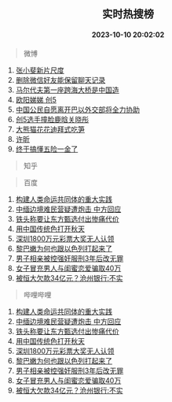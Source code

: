 <div align="center"><h2>实时热搜榜</h2><h4>2023-10-10 20:02:02</h4></div>

> 微博  

1. [张小斐新片尺度](https://s.weibo.com/weibo?q=%23%E5%BC%A0%E5%B0%8F%E6%96%90%E6%96%B0%E7%89%87%E5%B0%BA%E5%BA%A6%23&t=31&band_rank=1&Refer=top)<br />
2. [删除微信好友能保留聊天记录](https://s.weibo.com/weibo?q=%23%E5%88%A0%E9%99%A4%E5%BE%AE%E4%BF%A1%E5%A5%BD%E5%8F%8B%E8%83%BD%E4%BF%9D%E7%95%99%E8%81%8A%E5%A4%A9%E8%AE%B0%E5%BD%95%23&t=31&band_rank=2&Refer=top)<br />
3. [马尔代夫第一座跨海大桥是中国造](https://s.weibo.com/weibo?q=%23%E9%A9%AC%E5%B0%94%E4%BB%A3%E5%A4%AB%E7%AC%AC%E4%B8%80%E5%BA%A7%E8%B7%A8%E6%B5%B7%E5%A4%A7%E6%A1%A5%E6%98%AF%E4%B8%AD%E5%9B%BD%E9%80%A0%23&t=31&band_rank=3&Refer=top)<br />
4. [欧阳娣娣 创5](https://s.weibo.com/weibo?q=%E6%AC%A7%E9%98%B3%E5%A8%A3%E5%A8%A3%20%E5%88%9B5&t=31&band_rank=4&Refer=top)<br />
5. [中国公民自愿离开巴以外交部将全力协助](https://s.weibo.com/weibo?q=%23%E4%B8%AD%E5%9B%BD%E5%85%AC%E6%B0%91%E8%87%AA%E6%84%BF%E7%A6%BB%E5%BC%80%E5%B7%B4%E4%BB%A5%E5%A4%96%E4%BA%A4%E9%83%A8%E5%B0%86%E5%85%A8%E5%8A%9B%E5%8D%8F%E5%8A%A9%23&t=31&band_rank=5&Refer=top)<br />
6. [创5选手撞脸鹿晗关晓彤](https://s.weibo.com/weibo?q=%23%E5%88%9B5%E9%80%89%E6%89%8B%E6%92%9E%E8%84%B8%E9%B9%BF%E6%99%97%E5%85%B3%E6%99%93%E5%BD%A4%23&t=31&band_rank=6&Refer=top)<br />
7. [大熊猫花花迪拜式吃笋](https://s.weibo.com/weibo?q=%23%E5%A4%A7%E7%86%8A%E7%8C%AB%E8%8A%B1%E8%8A%B1%E8%BF%AA%E6%8B%9C%E5%BC%8F%E5%90%83%E7%AC%8B%23&t=31&band_rank=7&Refer=top)<br />
8. [许昕](https://s.weibo.com/weibo?q=%E8%AE%B8%E6%98%95&t=31&band_rank=8&Refer=top)<br />
9. [终于搞懂五险一金了](https://s.weibo.com/weibo?q=%23%E7%BB%88%E4%BA%8E%E6%90%9E%E6%87%82%E4%BA%94%E9%99%A9%E4%B8%80%E9%87%91%E4%BA%86%23&t=31&band_rank=9&Refer=top)<br />

> 知乎  


> 百度  

1. [构建人类命运共同体的重大实践](https://www.baidu.com/s?wd=%E6%9E%84%E5%BB%BA%E4%BA%BA%E7%B1%BB%E5%91%BD%E8%BF%90%E5%85%B1%E5%90%8C%E4%BD%93%E7%9A%84%E9%87%8D%E5%A4%A7%E5%AE%9E%E8%B7%B5&sa=fyb_news&rsv_dl=fyb_news)<br />
2. [中缅边境难民营疑遭炮击 中方回应](https://www.baidu.com/s?wd=%E4%B8%AD%E7%BC%85%E8%BE%B9%E5%A2%83%E9%9A%BE%E6%B0%91%E8%90%A5%E7%96%91%E9%81%AD%E7%82%AE%E5%87%BB+%E4%B8%AD%E6%96%B9%E5%9B%9E%E5%BA%94&sa=fyb_news&rsv_dl=fyb_news)<br />
3. [铁头称要让东方甄选付出惨痛代价](https://www.baidu.com/s?wd=%E9%93%81%E5%A4%B4%E7%A7%B0%E8%A6%81%E8%AE%A9%E4%B8%9C%E6%96%B9%E7%94%84%E9%80%89%E4%BB%98%E5%87%BA%E6%83%A8%E7%97%9B%E4%BB%A3%E4%BB%B7&sa=fyb_news&rsv_dl=fyb_news)<br />
4. [用中国传统色打开秋天](https://www.baidu.com/s?wd=%E7%94%A8%E4%B8%AD%E5%9B%BD%E4%BC%A0%E7%BB%9F%E8%89%B2%E6%89%93%E5%BC%80%E7%A7%8B%E5%A4%A9&sa=fyb_news&rsv_dl=fyb_news)<br />
5. [深圳1800万元彩票大奖无人认领](https://www.baidu.com/s?wd=%E6%B7%B1%E5%9C%B31800%E4%B8%87%E5%85%83%E5%BD%A9%E7%A5%A8%E5%A4%A7%E5%A5%96%E6%97%A0%E4%BA%BA%E8%AE%A4%E9%A2%86&sa=fyb_news&rsv_dl=fyb_news)<br />
6. [黎巴嫩为何也跟以色列打起来了](https://www.baidu.com/s?wd=%E9%BB%8E%E5%B7%B4%E5%AB%A9%E4%B8%BA%E4%BD%95%E4%B9%9F%E8%B7%9F%E4%BB%A5%E8%89%B2%E5%88%97%E6%89%93%E8%B5%B7%E6%9D%A5%E4%BA%86&sa=fyb_news&rsv_dl=fyb_news)<br />
7. [男子相亲被控强奸服刑3年后改无罪](https://www.baidu.com/s?wd=%E7%94%B7%E5%AD%90%E7%9B%B8%E4%BA%B2%E8%A2%AB%E6%8E%A7%E5%BC%BA%E5%A5%B8%E6%9C%8D%E5%88%913%E5%B9%B4%E5%90%8E%E6%94%B9%E6%97%A0%E7%BD%AA&sa=fyb_news&rsv_dl=fyb_news)<br />
8. [女子冒充男人与闺蜜恋爱骗取40万](https://www.baidu.com/s?wd=%E5%A5%B3%E5%AD%90%E5%86%92%E5%85%85%E7%94%B7%E4%BA%BA%E4%B8%8E%E9%97%BA%E8%9C%9C%E6%81%8B%E7%88%B1%E9%AA%97%E5%8F%9640%E4%B8%87&sa=fyb_news&rsv_dl=fyb_news)<br />
9. [被恒大欠款34亿元？沧州银行:不实](https://www.baidu.com/s?wd=%E8%A2%AB%E6%81%92%E5%A4%A7%E6%AC%A0%E6%AC%BE34%E4%BA%BF%E5%85%83%EF%BC%9F%E6%B2%A7%E5%B7%9E%E9%93%B6%E8%A1%8C%3A%E4%B8%8D%E5%AE%9E&sa=fyb_news&rsv_dl=fyb_news)<br />

> 哔哩哔哩  

1. [构建人类命运共同体的重大实践](https://www.baidu.com/s?wd=%E6%9E%84%E5%BB%BA%E4%BA%BA%E7%B1%BB%E5%91%BD%E8%BF%90%E5%85%B1%E5%90%8C%E4%BD%93%E7%9A%84%E9%87%8D%E5%A4%A7%E5%AE%9E%E8%B7%B5&sa=fyb_news&rsv_dl=fyb_news)<br />
2. [中缅边境难民营疑遭炮击 中方回应](https://www.baidu.com/s?wd=%E4%B8%AD%E7%BC%85%E8%BE%B9%E5%A2%83%E9%9A%BE%E6%B0%91%E8%90%A5%E7%96%91%E9%81%AD%E7%82%AE%E5%87%BB+%E4%B8%AD%E6%96%B9%E5%9B%9E%E5%BA%94&sa=fyb_news&rsv_dl=fyb_news)<br />
3. [铁头称要让东方甄选付出惨痛代价](https://www.baidu.com/s?wd=%E9%93%81%E5%A4%B4%E7%A7%B0%E8%A6%81%E8%AE%A9%E4%B8%9C%E6%96%B9%E7%94%84%E9%80%89%E4%BB%98%E5%87%BA%E6%83%A8%E7%97%9B%E4%BB%A3%E4%BB%B7&sa=fyb_news&rsv_dl=fyb_news)<br />
4. [用中国传统色打开秋天](https://www.baidu.com/s?wd=%E7%94%A8%E4%B8%AD%E5%9B%BD%E4%BC%A0%E7%BB%9F%E8%89%B2%E6%89%93%E5%BC%80%E7%A7%8B%E5%A4%A9&sa=fyb_news&rsv_dl=fyb_news)<br />
5. [深圳1800万元彩票大奖无人认领](https://www.baidu.com/s?wd=%E6%B7%B1%E5%9C%B31800%E4%B8%87%E5%85%83%E5%BD%A9%E7%A5%A8%E5%A4%A7%E5%A5%96%E6%97%A0%E4%BA%BA%E8%AE%A4%E9%A2%86&sa=fyb_news&rsv_dl=fyb_news)<br />
6. [黎巴嫩为何也跟以色列打起来了](https://www.baidu.com/s?wd=%E9%BB%8E%E5%B7%B4%E5%AB%A9%E4%B8%BA%E4%BD%95%E4%B9%9F%E8%B7%9F%E4%BB%A5%E8%89%B2%E5%88%97%E6%89%93%E8%B5%B7%E6%9D%A5%E4%BA%86&sa=fyb_news&rsv_dl=fyb_news)<br />
7. [男子相亲被控强奸服刑3年后改无罪](https://www.baidu.com/s?wd=%E7%94%B7%E5%AD%90%E7%9B%B8%E4%BA%B2%E8%A2%AB%E6%8E%A7%E5%BC%BA%E5%A5%B8%E6%9C%8D%E5%88%913%E5%B9%B4%E5%90%8E%E6%94%B9%E6%97%A0%E7%BD%AA&sa=fyb_news&rsv_dl=fyb_news)<br />
8. [女子冒充男人与闺蜜恋爱骗取40万](https://www.baidu.com/s?wd=%E5%A5%B3%E5%AD%90%E5%86%92%E5%85%85%E7%94%B7%E4%BA%BA%E4%B8%8E%E9%97%BA%E8%9C%9C%E6%81%8B%E7%88%B1%E9%AA%97%E5%8F%9640%E4%B8%87&sa=fyb_news&rsv_dl=fyb_news)<br />
9. [被恒大欠款34亿元？沧州银行:不实](https://www.baidu.com/s?wd=%E8%A2%AB%E6%81%92%E5%A4%A7%E6%AC%A0%E6%AC%BE34%E4%BA%BF%E5%85%83%EF%BC%9F%E6%B2%A7%E5%B7%9E%E9%93%B6%E8%A1%8C%3A%E4%B8%8D%E5%AE%9E&sa=fyb_news&rsv_dl=fyb_news)<br />
